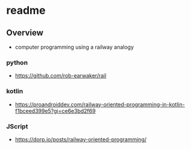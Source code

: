 # readme
<!---
### <beg-file_info>
### document_metadata:
###   - caption: "ROP -- railway oriented programming"
###     dmid: "uu572xviewinventshyx"
###     date: created="2021-10-14T12:16:39"
###     last: lastmod="2021-10-14T12:16:39"
###     tags:       railway,rop,analogy,programming,learnbit
###     people:
###         - __people__
###     author:     created="__author__"
###     filetype:   "__filetype__"
###     lastupdate: "__lastupdate__"
###     namespace:
###         - nams: __namespace__
###     desc: |
###         ## Overview
###         * railway analogy
###     linktop:
###         -
###     seealso: |
###         ## See also
###         * https://github.com/swlaschin/RailwayOrientedProgramming
###         * https://github.com/swlaschin/Railway-Oriented-Programming-Example
###         * https://fsharpforfunandprofit.com/posts/against-railway-oriented-programming/
###     seeinstead: |
###         * __seeinstead__
### <end-file_info>
--->

## Overview
<!--- id="dmid://uu122clobd1634252x03xlink" --->

* computer programming using a railway analogy

### python
<!--- id="dmid://uu849tuctp1634252x03xlink" --->
* https://github.com/rob-earwaker/rail

### kotlin
<!--- id="dmid://uu116wilsn1634252x03xlink" --->
* https://proandroiddev.com/railway-oriented-programming-in-kotlin-f1bceed399e5?gi=ce6e3bd2f69

### JScript
<!--- id="dmid://uu965stros1634252x03xlink" --->
* https://dorp.io/posts/railway-oriented-programming/



